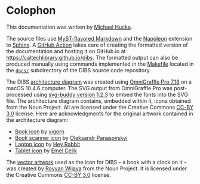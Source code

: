 # Colophon

This documentation was written by [Michael Hucka](https://www.cds.caltech.edu/~mhucka/).

The source files use [MyST-flavored Markdown](https://myst-parser.readthedocs.io/en/latest/) and the [Napoleon](https://www.sphinx-doc.org/en/master/usage/extensions/napoleon.html) extension to [Sphinx](https://www.sphinx-doc.org). A [GitHub Action](https://github.com/caltechlibrary/dibs/blob/main/.github/workflows/build-sphinx.yml) takes care of creating the formatted version of the documentation and hosting it on GitHub.io at https://caltechlibrary.github.io/dibs. The formatted output can also be produced manually using commands implemented in the [Makefile](Makefile) located in the [`docs/`](https://github.com/caltechlibrary/dibs/tree/main/docs) subdirectory of the DIBS source code repository.

The DIBS [architecture diagram](architecture.html#architectural-overview) was created using [OmniGraffle Pro 7.18](https://www.omnigroup.com/omnigraffle) on a macOS 10.4.6 computer. The SVG output from OmniGraffle Pro was post-processed using [svg-buddy version 1.2.3](https://github.com/phauer/svg-buddy) to embed the fonts into the SVG file. The architecture diagram contains, embedded within it, icons obtained from the Noun Project.  All are licensed under the Creative Commons [CC-BY 3.0](https://creativecommons.org/licenses/by/3.0/) license. Here are acknowledgments for the original artwork contained in the architecture diagram:

* [Book icon](https://thenounproject.com/search/?q=book&i=2289902) by [vigorn](https://thenounproject.com/vigorn/)
* [Book scanner icon](https://thenounproject.com/search/?q=book+scanner&i=3635943) by [Oleksandr Panasovskyi](https://thenounproject.com/a.panasovsky/)
* [Laptop icon](https://thenounproject.com/search/?q=laptop&i=3563257) by [Hey Rabbit](https://thenounproject.com/heyrabbit/)
* [Tablet icon](https://thenounproject.com/search/?q=tablet&i=205015) by [Emel Çelik](https://thenounproject.com/iconmood/)

The [vector artwork](https://thenounproject.com/term/book-waiting/1531542/) used as the icon for DIBS &ndash; a book with a clock on it &ndash; was created by [Royyan Wijaya](https://thenounproject.com/roywj/) from the Noun Project.  It is licensed under the Creative Commons [CC-BY 3.0](https://creativecommons.org/licenses/by/3.0/) license.
